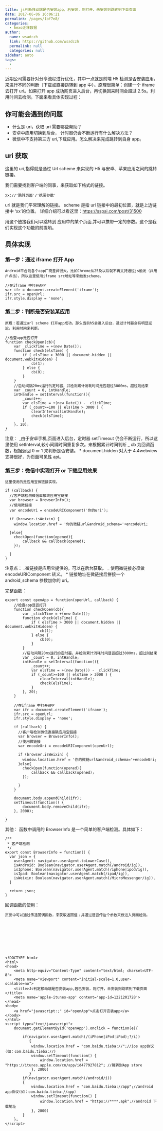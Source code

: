 ```yaml
---
title: js判断移动端是否安装app，若安装，则打开，未安装则跳转到下载页面
date: 2017-06-06 16:06:21
permalink: /pages/1bf7e8/
categories:
  - hexo迁移数据
author:
  name: wsadczh
  link: https://github.com/wsadczh
  permalink: null
  categories: null
sidebar: auto
tags:
  -
---
```


近期公司需要针对分享流程进行优化，其中一点就是前端 H5 检测是否安装应用，来进行不同的判断（下载或直接跳转到 app 中）。原理很简单：创建一个 iframe 去打开 uri。如果打开 app 成功网页进入后台，再切换回来时间会超过 2.5s。利用时间去检测。下面来看具体实现过程：

<!--more-->

## 你可能会遇到的问题

- 什么是 uri，获取 uri 需要哪些帮助？
- 安卓中应用切换到后台， 计时器仍会不断运行有什么解决方法？
- 微信中不支持第三方 uri,下载应用。怎么解决来完成跳转到自身 app。

## uri 获取

这里的 uri,指得就是通过 Url scheme 来实现的 H5 与安卓、苹果应用之间的跳转链接。

我们需要找到客户端的同事，来获取如下格式的链接。

    xx://'跳转页面'/'携带参数'

url 就是我们平常理解的链接。
scheme 是指 url 链接中的最初位置，就是上边链接中 ‘xx’的位置。
详细介绍可以看这里：<https://sspai.com/post/31500>

用这个链接我们可以跳转到 应用中的某个页面,并可以携带一定的参数。这个是我们实现这个功能的前提哟。

## 具体实现

### 第一步：通过 iframe 打开 App

    Android平台则各个app厂商差异很大，比如Chrome从25及以后就不再支持通过js触发（非用户点击），所以这里使用iframe src地址等来触发scheme。

    //在iframe 中打开APP
    var ifr = document.createElement('iframe');
    ifr.src = openUrl;
    ifr.style.display = 'none';

### 第二步：判断是否安装某应用

    原理：若通过url scheme 打开app成功，那么当前h5会进入后台，通过计时器会有明显延迟。利用时间来判断。

    //检查app是否打开
    function checkOpen(cb){
        var _clickTime = +(new Date());
        function check(elsTime) {
            if ( elsTime > 3000 || document.hidden || document.webkitHidden) {
                cb(1);
            } else {
                cb(0);
            }
        }
        //启动间隔20ms运行的定时器，并检测累计消耗时间是否超过3000ms，超过则结束
        var _count = 0, intHandle;
        intHandle = setInterval(function(){
            _count++;
            var elsTime = +(new Date()) - _clickTime;
            if (_count>=100 || elsTime > 3000 ) {
                clearInterval(intHandle);
                check(elsTime);
            }
        }, 20);
    }

注意：
_由于安卓手机,页面进入后台，定时器 setTimeout 仍会不断运行，所以这里使用 setInterval,较小间隔时间重复多次。来根据累计时间判断
_ cb 为回调函数，根据返回 0 or 1 来判断是否安装。 \* document.hidden 对大于 4.4webview 支持很好，为页面可见性 api。

### 第三步：微信中实现打开 or 下载应用效果

    这里使用的是应用宝微链接实现。

    if (callback) {
      //客户端检测微信直接跳应用宝链接
      var browser = BrowserInfo();
      //使用微链接
      var encodeUri = encodeURIComponent('你的uri');

      if (browser.isWeixin) {
        window.location.href = '你的微链url&android_schema='+encodeUri;

      }else{
        checkOpen(function(opened){
            callback && callback(opened);
        });

      }
    }

注意点：
_微链接是应用宝提供的，可以在后台获取。
_ 使用微链接必须做 encodeURIComponent 转义。 \* 链接地址在微链接后拼接一个 android_schema 参数加你的 uri。

完整函数：

    export const openApp = function(openUrl, callback) {
        //检查app是否打开
        function checkOpen(cb){
            var _clickTime = +(new Date());
            function check(elsTime) {
                if ( elsTime > 3000 || document.hidden || document.webkitHidden) {
                    cb(1);
                } else {
                    cb(0);
                }
            }
            //启动间隔20ms运行的定时器，并检测累计消耗时间是否超过3000ms，超过则结束
            var _count = 0, intHandle;
            intHandle = setInterval(function(){
                _count++;
                var elsTime = +(new Date()) - _clickTime;
                if (_count>=100 || elsTime > 3000 ) {
                    clearInterval(intHandle);
                    check(elsTime);
                }
            }, 20);
        }

        //在iframe 中打开APP
        var ifr = document.createElement('iframe');
        ifr.src = openUrl;
        ifr.style.display = 'none';

        if (callback) {
          //客户端检测微信直接跳应用宝链接
          var browser = BrowserInfo();
          //使用微链接
          var encodeUri = encodeURIComponent(openUrl);

          if (browser.isWeixin) {
            window.location.href = '你的微链url&android_schema='+encodeUri;
          }else{
            checkOpen(function(opened){
                callback && callback(opened);
            });

          }
        }

        document.body.appendChild(ifr);
        setTimeout(function() {
            document.body.removeChild(ifr);
        }, 2000);

    }

其他：
函数中调用的 BrowserInfo 是一个简单的客户端检测。具体如下：

    /**
     * 客户端检测
     */
    export const BrowserInfo = function() {
      var json = {
        userAgent: navigator.userAgent.toLowerCase(),
        isAndroid: Boolean(navigator.userAgent.match(/android/ig)),
        isIphone: Boolean(navigator.userAgent.match(/iphone|ipod/ig)),
        isIpad: Boolean(navigator.userAgent.match(/ipad/ig)),
        isWeixin: Boolean(navigator.userAgent.match(/MicroMessenger/ig)),
      }

      return json;
    }

回调函数的使用：

    页面中可以通过传递回调函数，来获取返回值；并通过是否传这个参数来做进入页面检测。









    <!DOCTYPE html>
    <html>
    <head>
        <meta http-equiv="Content-Type" content="text/html; charset=UTF-8">
        <meta name="viewport" content="initial-scale=1.0,user-scalable=no">
        <title>Js判定移动端是否安装app,若已安装，则打开，未安装则跳转到下载页面</title>
        <meta name='apple-itunes-app' content='app-id=1221201728'>
    </head>
    <body>
        <a href="javascript:;" id="openApp">点击打开安装app</a>
    </body>
    </html>
    <script type="text/javascript">
        document.getElementById('openApp').onclick = function(e){

            if(navigator.userAgent.match(/(iPhone|iPod|iPad);?/i))
               {
                window.location.href = "com.baidu.tieba://";//ios app协议(如：com.baidu.tieba://)
                window.setTimeout(function() {
                    window.location.href = "https://itunes.apple.com/cn/app/id477927812"; //跳转到App store
                }, 2000)
               }
            if(navigator.userAgent.match(/android/i))
            {
                window.location.href = "com.baidu.tieba://app";//android app协议(如：com.baidu.tieba://app)
                window.setTimeout(function() {
                    window.location.href = "https://****.apk";//android 下载地址
                }, 2000)
            }
        };
    </script>
